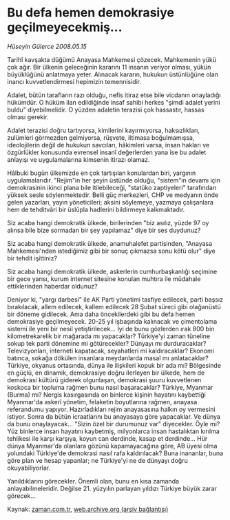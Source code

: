 # Bu defa hemen demokrasiye geçilmeyecekmiş...

*Hüseyin Gülerce 2008.05.15*

<tr><td class="metin" colspan="2" style="padding-top: 20px; padding-left: 5px; padding-right: 10px;">Tarihî kavşakta düğümü Anayasa Mahkemesi çözecek. Mahkemenin yükü çok ağır. Bir ülkenin geleceğinin kararını 11 insanın veriyor olması, yükün büyüklüğünü anlatmaya yeter. Alınacak kararın, hukukun üstünlüğüne olan inancı kuvvetlendirmesi hepimizin temennisidir.</td></tr><tr><td class="metin" colspan="2" style="padding-top: 20px; padding-left: 5px; padding-right: 10px;"><p> Adalet, bütün tarafların razı olduğu, nefis itiraz etse bile vicdanın onayladığı hükümdür. O hüküm ilan edildiğinde insaf sahibi herkes "şimdi adalet yerini buldu" diyebilmelidir. O yüzden adaletin terazisi çok hassastır, hassas olması gerekir.
<p> Adalet terazisi doğru tartıyorsa, kimilerini kayırmıyorsa, haksızlıkları, zulümleri görmezden gelmiyorsa, rüşvete, iltimasa boğulmamışsa, ideolojilerin değil de hukukun savcıları, hâkimleri varsa, insan hakları ve özgürlükler konusunda evrensel insanî değerlerden yana ise bu adalet anlayışı ve uygulamalarına kimsenin itirazı olamaz. 
<p> Hâlbuki bugün ülkemizde en çok tartışılan konulardan biri, yargının uygulamalarıdır. "Rejim"in her şeyin üstünde olduğu, "sistem"in devamı için demokrasinin ikinci plana bile itilebileceği, "statüko zaptiyeleri" tarafından yüksek sesle söylenmektedir. Belli güç merkezleri, CHP ve medyanın önde gelen yazarları, yayın yöneticileri; aksini söylemeye, yazmaya çalışanlara hem de tehditvâri bir üslûpla hadlerini bildirmeye kalkmaktadır. 
<p> Siz acaba hangi demokratik ülkede, birilerinden "biz asılız, yüzde 97 oy alınsa bile bize sormadan bir şey yapılamaz" diye bir ses duydunuz? 
<p> Siz acaba hangi demokratik ülkede, anamuhalefet partisinden, "Anayasa Mahkemesi'nden istediğimiz gibi bir sonuç çıkmazsa sonu kötü olur" diye bir tehdit işittiniz? 
<p> Siz acaba hangi demokratik ülkede, askerlerin cumhurbaşkanlığı seçimine bir gece yarısı, kurum internet sitesine konulan muhtıra ile müdahale ettiklerinden haberdar oldunuz?
<p> Deniyor ki, "yargı darbesi" ile AK Parti yönetimi tasfiye edilecek, parti başsız bırakılacak, allem edilecek, kallem edilecek 28 Şubat süreci gibi olağanüstü bir döneme gidilecek. Ama daha öncekilerdeki gibi bu defa hemen demokrasiye geçilmeyecek. 20-25 yıl işbaşında kalınacak ve çimentolama sistemi ile yeni bir nesil yetiştirilecek... İyi de bunu gözlerden ırak 800 bin kilometrekarelik bir mağarada mı yapacaklar? Türkiye'yi zaman tüneline sokup tek parti dönemine mi götürecekler? Dünyayı mı durduracaklar? Televizyonları, interneti kapatacak, seyahatleri mi kaldıracaklar? Ekonomi batınca, sokağa dökülen insanlara meydanlarda masal mı anlatacaklar? Türkiye, okyanus ortasında, dünya ile ilişkileri kopuk bir ada mı? Bölgesinde en güçlü, en dinamik, demokrasiye doğru ilerleyen bir ülkede, hem de demokrasi kültürü giderek olgunlaşan, demokrasi şuuru kuvvetlenen koskoca bir topluma rağmen bunu nasıl başaracaklar? Türkiye, Myanmar (Burma) mı? Nergis kasırgasında on binlerce kişinin hayatını kaybettiği Myanmar'da askerî yönetim, felaketin boyutlarına rağmen, anayasa referandumu yapıyor. Hazırladıkları rejim anayasasına halkın oy vermesini istiyor. Sonra da bütün icraatlarını bu anayasaya göre yapacaklar. Ve dünya da bunu onaylayacak... "Sizin özel bir durumunuz var" diyecekler. Öyle mi? Yüz binlerce insan hayatını kaybetmiş, milyonlarca insan hastalıktan kırılma tehlikesi ile karşı karşıya, koyun can derdinde, kasap et derdinde... Hür dünya Myanmar'da olanlara gözünü kapamayacağına göre, AB üyesi olma yolundaki Türkiye'de demokrasi nasıl rafa kaldırılacak? Buna inananlar, buna göre plan ve hesap yapanlar; ne Türkiye'yi ne de dünyayı doğru okuyabiliyorlar.
<p> Yanıldıklarını görecekler. Önemli olan, bunu en kısa zamanda anlayabilmeleridir. Değilse 21. yüzyılın parlayan yıldızı Türkiye büyük zarar görecek...<br/></p></p></p></p></p></p></p></p></td></tr>

Kaynak: [zaman.com.tr](http://zaman.com.tr/yazar.do?yazino=689623), [web.archive.org (arşiv bağlantısı)](http://web.archive.org/web/20080716030216/http://www.zaman.com.tr:80/yazar.do?yazino=689623)
